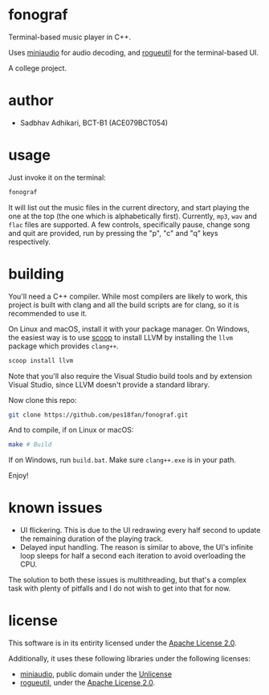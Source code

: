 # fonograf

Terminal-based music player in C++.

Uses [miniaudio](https://github.com/mackron/miniaudio) for audio decoding, and
[rogueutil](https://github.com/sakhmatd/rogueutil) for the terminal-based UI.

A college project.

# author

- Sadbhav Adhikari, BCT-B1 (ACE079BCT054)

# usage

Just invoke it on the terminal:

```bash
fonograf
```

It will list out the music files in the current directory, and start playing the
one at the top (the one which is alphabetically first). Currently, `mp3`, `wav` 
and `flac` files are supported. A few controls, specifically pause, change song
and quit are provided, run by pressing the "p", "c" and "q" keys respectively.

# building

You'll need a C++ compiler. While most compilers are likely to work, this project
is built with clang and all the build scripts are for clang, so it is recommended
to use it.

On Linux and macOS, install it with your package manager. On Windows, the easiest
way is to use [scoop](https://scoop.sh) to install LLVM by installing the `llvm` 
package which provides `clang++`.

```bash
scoop install llvm
```

Note that you'll also require the Visual Studio build tools and by extension 
Visual Studio, since LLVM doesn't provide a standard library.

Now clone this repo:

```bash
git clone https://github.com/pes18fan/fonograf.git
```

And to compile, if on Linux or macOS:

```bash
make # Build
```

If on Windows, run `build.bat`. Make sure `clang++.exe` is in your path.

Enjoy!

# known issues

- UI flickering. This is due to the UI redrawing every half second to update the remaining duration of the playing track.
- Delayed input handling. The reason is similar to above, the UI's infinite loop sleeps for half a second each iteration to avoid overloading the CPU.

The solution to both these issues is multithreading, but that's a complex task
with plenty of pitfalls and I do not wish to get into that for now.

# license

This software is in its entirity licensed under the [Apache License 2.0](https://www.apache.org/licenses/LICENSE-2.0).

Additionally, it uses these following libraries under the following licenses:

- [miniaudio](https://github.com/mackron/miniaudio), public domain under the [Unlicense](https://unlicense.org)
- [rogueutil](https://github.com/sakhmatd/rogueutil), under the [Apache License 2.0](https://www.apache.org/licenses/LICENSE-2.0).
